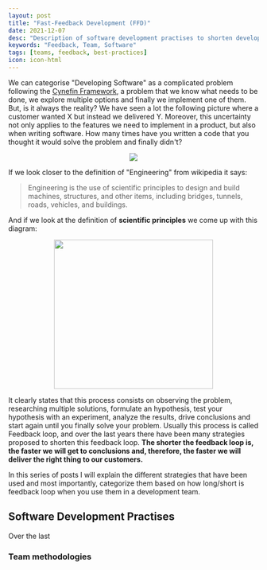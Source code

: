 ```yaml
---
layout: post
title: "Fast-Feedback Development (FFD)"
date: 2021-12-07
desc: "Description of software development practises to shorten development feedback loop"
keywords: "Feedback, Team, Software"
tags: [teams, feedback, best-practices]
icon: icon-html
---
```


We can categorise "Developing Software" as a complicated problem following the [Cynefin Framework](https://en.wikipedia.org/wiki/Cynefin_framework#Complicated), a problem that we know what needs to be done, we explore multiple options and finally we implement one of them.
But, is it always the reality? We have seen a lot the following picture where a customer wanted X but instead we delivered Y.
Moreover, this uncertainty not only applies to the features we need to implement in a product, but also when writing software. How many times have you written a code that you thought it would solve the problem and finally didn't?
<p align="center">
  <img src="https://treemidwest875.weebly.com/uploads/1/2/6/8/126884747/561201672.jpg">
</p>

If we look closer to the definition of "Engineering" from wikipedia it says:
> Engineering is the use of scientific principles to design and build machines, structures, and other items, including bridges, tunnels, roads, vehicles, and buildings.

And if we look at the definition of **scientific principles** we come up with this diagram:
<p align="center">
  <img width=320px height=300px src="https://upload.wikimedia.org/wikipedia/commons/thumb/8/82/The_Scientific_Method.svg/1920px-The_Scientific_Method.svg.png">
</p>


It clearly states that this process consists on observing the problem, researching multiple solutions, formulate an hypothesis, test your hypothesis with an experiment, analyze the results, drive conclusions and start again until you finally solve your problem.
Usually this process is called Feedback loop, and over the last years there have been many strategies proposed to shorten this feedback loop. 
**The shorter the feedback loop is, the faster we will get to conclusions and, therefore, the faster we will deliver the right thing to our customers.**

In this series of posts I will explain the different strategies that have been used and most importantly, categorize them based on how long/short is feedback loop when you use them in a development team. 


## Software Development Practises
Over the last 

### Team methodologies